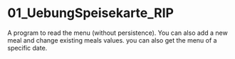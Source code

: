 # 01_UebungSpeisekarte_RIP
A program to read the menu (without persistence). You can also add a new meal and change existing meals values. you can also get the menu of a specific date.
